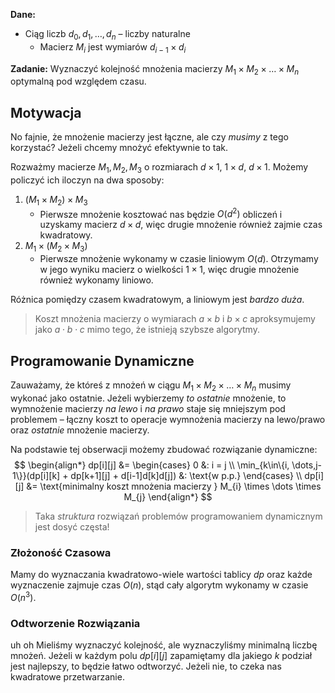 **Dane:**

- Ciąg liczb $d_{0},d_{1},\dots,d_{n}$ – liczby naturalne
	- Macierz $M_{i}$ jest wymiarów $d_{i-1}\times d_{i}$

**Zadanie:**
Wyznaczyć kolejność mnożenia macierzy $M_{1} \times M_{2} \times \dots \times M_{n}$ optymalną pod względem czasu.

## Motywacja

No fajnie, że mnożenie macierzy jest łączne, ale czy *musimy* z tego korzystać?
Jeżeli chcemy mnożyć efektywnie to tak.

Rozważmy macierze $M_{1},M_{2},M_{3}$ o rozmiarach $d \times 1,\ 1 \times d,\ d \times 1$. Możemy policzyć ich iloczyn na dwa sposoby:

1. $(M_{1} \times M_{2}) \times M_{3}$
	- Pierwsze mnożenie kosztować nas będzie $O(d^{2})$ obliczeń i uzyskamy macierz $d \times d$, więc drugie mnożenie również zajmie czas kwadratowy.
2. $M_{1} \times (M_{2} \times M_{3})$
	- Pierwsze mnożenie wykonamy w czasie liniowym $O(d)$. Otrzymamy w jego wyniku macierz o wielkości $1 \times 1$, więc drugie mnożenie również wykonamy liniowo.

Różnica pomiędzy czasem kwadratowym, a liniowym jest *bardzo duża*.

> Koszt mnożenia macierzy o wymiarach $a \times b$ i $b \times c$ aproksymujemy jako $a \cdot b \cdot c$ mimo tego, że istnieją szybsze algorytmy.

## Programowanie Dynamiczne

Zauważamy, że któreś z mnożeń w ciągu $M_{1} \times M_{2} \times \dots \times M_{n}$ musimy wykonać jako ostatnie. Jeżeli wybierzemy *to ostatnie* mnożenie, to wymnożenie macierzy *na lewo* i *na prawo* staje się mniejszym pod problemem – łączny koszt to operacje wymnożenia macierzy na lewo/prawo oraz *ostatnie* mnożenie macierzy. 

Na podstawie tej obserwacji możemy zbudować rozwiązanie dynamiczne:
$$
\begin{align*}
dp[i][j] &= \begin{cases}
0 &: i = j \\
\min_{k\in\{i, \dots,j-1\}}(dp[i][k] + dp[k+1][j] + d[i-1]d[k]d[j]) &: \text{w p.p.}
\end{cases} \\
dp[i][j] &= \text{minimalny koszt mnożenia macierzy } M_{i} \times \dots \times M_{j}
\end{align*}
$$
> Taka *struktura* rozwiązań problemów programowaniem dynamicznym jest dosyć częsta!

### Złożoność Czasowa

Mamy do wyznaczania kwadratowo-wiele wartości tablicy $dp$ oraz każde wyznaczenie zajmuje czas $O(n)$, stąd cały algorytm wykonamy w czasie $O(n^{3})$.

### Odtworzenie Rozwiązania

uh oh
Mieliśmy wyznaczyć kolejność, ale wyznaczyliśmy minimalną liczbę mnożeń.
Jeżeli w każdym polu $dp[i][j]$ zapamiętamy dla jakiego $k$ podział jest najlepszy, to będzie łatwo odtworzyć.
Jeżeli nie, to czeka nas kwadratowe przetwarzanie.